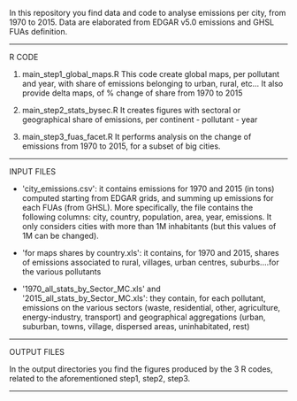 In this repository you find data and code to analyse emissions per city, from 1970 to 2015.
Data are elaborated from EDGAR v5.0 emissions and GHSL FUAs definition.

***

R CODE

1) main_step1_global_maps.R
This code create global maps, per pollutant and year, with share of emissions belonging to urban, rural, etc... It also provide delta maps, of % change of share from 1970 to 2015

2) main_step2_stats_bysec.R
It creates figures with sectoral or geographical share of emissions, per continent - pollutant - year

3) main_step3_fuas_facet.R
It performs analysis on the change of emissions from 1970 to 2015, for a subset of big cities. 

***

INPUT FILES

- 'city_emissions.csv': it contains emissions for 1970 and 2015 (in tons) computed starting from EDGAR grids, and summing up emissions for each FUAs (from GHSL). More specifically, the file contains the following columns: city, country, population, area, year, emissions. It only considers cities with more than 1M inhabitants (but this values of 1M can be changed).

- 'for maps shares by country.xls': it contains, for 1970 and 2015, shares of emissions associated to rural, villages, urban centres, suburbs....for the various pollutants

- '1970_all_stats_by_Sector_MC.xls' and '2015_all_stats_by_Sector_MC.xls': they contain, for each pollutant, emissions on the various sectors (waste, residential, other, agriculture, energy-industry, transport) and geographical aggregations (urban, suburban, towns, village, dispersed areas, uninhabitated, rest)

***

OUTPUT FILES

In the output directories you find the figures produced by the 3 R codes, related to the aforementioned step1, step2, step3.

***
